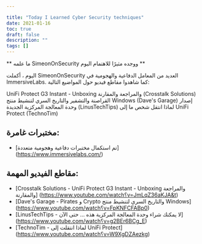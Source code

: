 ```yaml
---

title: "Today I Learned Cyber Security techniques"
date: 2021-01-16
toc: true
draft: false
description: ""
tags: []
---
```

 ** ما علمه SimeonOnSecurity ووجده مثيرًا للاهتمام اليوم **  اليوم ، أكملت SimeonOnSecurity العديد من المعامل الدفاعية والهجومية في ImmersiveLabs. كما شاهدوا مقاطع فيديو حول المواضيع التالية:  UniFi Protect G3 Instant - Unboxing والمراجعة والمقارنة (Crosstalk Solutions) القراصنة والتشفير والتاريخ السري لتنشيط منتج Windows (Dave's Garage) إصدار وحدة المعالجة المركزية الجديدة (LinusTechTips) لماذا انتقل شخص ما إلى UniFi Protect (TechnoTim)  ## مختبرات غامرة: - [تم استكمال مختبرات دفاعية وهجومية متعددة] (https://www.immersivelabs.com/)  ## مقاطع الفيديو المهمة: - [Crosstalk Solutions - UniFi Protect G3 Instant - Unboxing والمراجعة والمقارنة] (https://www.youtube.com/watch؟v=JmLqZ36aKJA&t) - [Dave's Garage - Pirates و Crypto والتاريخ السري لتنشيط منتج Windows] (https://www.youtube.com/watch؟v=FpKNFCFABp0) - [LinusTechTips - لا يمكنك شراء وحدة المعالجة المركزية هذه ... حتى الآن] (https://www.youtube.com/watch؟v=g2BEr6BCg_E) - [TechnoTim - لماذا انتقلت إلى UniFi Protect] (https://www.youtube.com/watch؟v=W9XgDZAezkg)